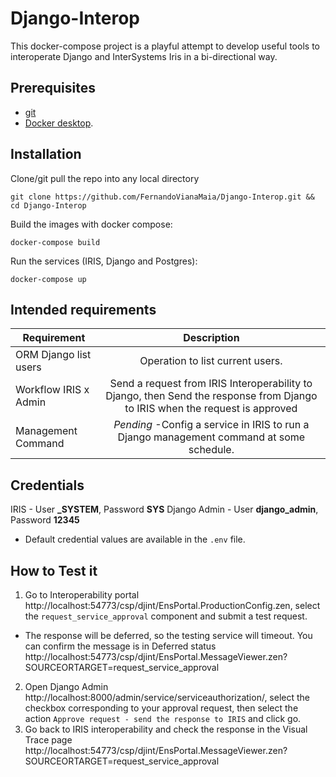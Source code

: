 # Django-Interop
This docker-compose project is a playful attempt to develop useful tools to interoperate Django and InterSystems Iris in a bi-directional way.

## Prerequisites
- [git](https://git-scm.com/book/en/v2/Getting-Started-Installing-Git)
- [Docker desktop](https://www.docker.com/products/docker-desktop).

## Installation 
Clone/git pull the repo into any local directory
```
git clone https://github.com/FernandoVianaMaia/Django-Interop.git && cd Django-Interop
```
Build the images with docker compose: 
```
docker-compose build
```
Run the services (IRIS, Django and Postgres): 
```
docker-compose up
```

## Intended requirements

|Requirement            |  Description                                |
|-----------------------|:-------------------------------------------:|
|ORM Django list users  | Operation to list current users.         |
|Workflow IRIS x Admin  | Send a request from IRIS Interoperability to Django, then Send the response from Django to IRIS when the request is approved|
|Management Command     | *Pending* -Config a service in IRIS to run a Django management command at some schedule. |

## Credentials   
IRIS - User **_SYSTEM**, Password **SYS**
Django Admin - User **django_admin**, Password **12345**
* Default credential values are available in the `.env` file.

## How to Test it


1. Go to Interoperability portal http://localhost:54773/csp/djint/EnsPortal.ProductionConfig.zen, select the `request_service_approval` component and submit a test request.
* The response will be deferred, so the testing service will timeout. You can confirm the message is in Deferred status http://localhost:54773/csp/djint/EnsPortal.MessageViewer.zen?SOURCEORTARGET=request_service_approval
2. Open Django Admin http://localhost:8000/admin/service/serviceauthorization/, select the checkbox corresponding to your approval request, then select the action `Approve request - send the response to IRIS` and click go. 
3. Go back to IRIS interoperability and check the response in the Visual Trace page http://localhost:54773/csp/djint/EnsPortal.MessageViewer.zen?SOURCEORTARGET=request_service_approval


